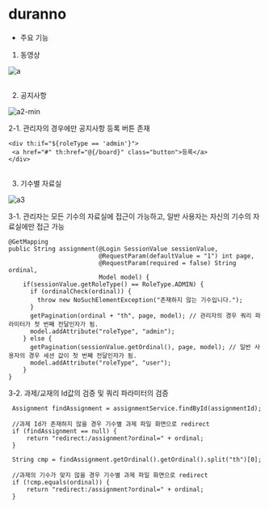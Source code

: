 # duranno

+ 주요 기능

1. 동영상

![a](https://user-images.githubusercontent.com/103418153/227925596-b1e79446-897b-4910-aefa-6a1aa8dc711b.gif)

##

2. 공지사항

![a2-min](https://user-images.githubusercontent.com/103418153/227926466-e2401caa-c2e7-4d74-bdcd-4e3c6728d944.gif)

 2-1. 관리자의 경우에만 공지사항 등록 버튼 존재
 ```
 <div th:if="${roleType == 'admin'}">
  <a href="#" th:href="@{/board}" class="button">등록</a>
 </div>
 ```

##

3. 기수별 자료실

![a3](https://user-images.githubusercontent.com/103418153/227928426-300d2bb2-1457-4a74-941c-69f7e0e4b88b.gif)
 
  3-1. 관리자는 모든 기수의 자료실에 접근이 가능하고, 일반 사용자는 자신의 기수의 자료실에만 접근 가능
  ``` 
  @GetMapping
  public String assignment(@Login SessionValue sessionValue,
                           @RequestParam(defaultValue = "1") int page,
                           @RequestParam(required = false) String ordinal,
                           Model model) {
      if(sessionValue.getRoleType() == RoleType.ADMIN) {
        if (ordinalCheck(ordinal)) {
          throw new NoSuchElementException("존재하지 않는 기수입니다.");
        }
        getPagination(ordinal + "th", page, model); // 관리자의 경우 쿼리 파라미터가 첫 번째 전달인자가 됨.
        model.addAttribute("roleType", "admin");
      } else {
        getPagination(sessionValue.getOrdinal(), page, model); // 일반 사용자의 경우 세션 값이 첫 번째 전달인자가 됨.
        model.addAttribute("roleType", "user");
      }
  }
  ```
  3-2. 과제/교재의 Id값의 검증 및 쿼리 파라미터의 검증 
  ```
   Assignment findAssignment = assignmentService.findById(assignmentId);

   //과제 Id가 존재하지 않을 경우 기수별 과제 파일 화면으로 redirect
   if (findAssignment == null) {
       return "redirect:/assignment?ordinal=" + ordinal;
   }

   String cmp = findAssignment.getOrdinal().getOrdinal().split("th")[0];

   //과제의 기수가 맞지 않을 경우 기수별 과제 파일 화면으로 redirect
   if (!cmp.equals(ordinal)) {
       return "redirect:/assignment?ordinal=" + ordinal;
   }
  ```

